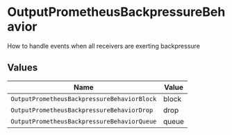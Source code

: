 # OutputPrometheusBackpressureBehavior

How to handle events when all receivers are exerting backpressure


## Values

| Name                                        | Value                                       |
| ------------------------------------------- | ------------------------------------------- |
| `OutputPrometheusBackpressureBehaviorBlock` | block                                       |
| `OutputPrometheusBackpressureBehaviorDrop`  | drop                                        |
| `OutputPrometheusBackpressureBehaviorQueue` | queue                                       |